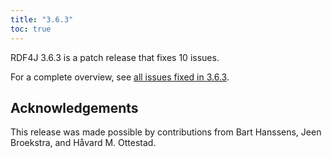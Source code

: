 ```yaml
---
title: "3.6.3"
toc: true
---
```

RDF4J 3.6.3 is a patch release that fixes 10 issues.

For a complete overview, see [all issues fixed in 3.6.3](https://github.com/eclipse/rdf4j/milestone/69?closed=1).

## Acknowledgements

This release was made possible by contributions from Bart Hanssens, Jeen Broekstra, and Håvard M. Ottestad.
